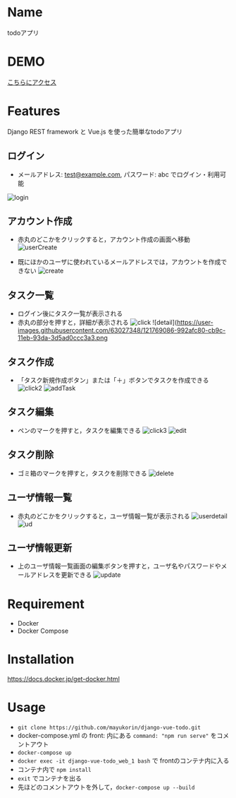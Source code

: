# Name

todoアプリ

# DEMO

[こちらにアクセス](https://todo-django-vue2.herokuapp.com/login)

# Features

Django REST framework と Vue.js を使った簡単なtodoアプリ

## ログイン

- メールアドレス: test@example.com,
  パスワード: abc でログイン・利用可能

![login](https://user-images.githubusercontent.com/63027348/121768823-4bfa5b00-cb9b-11eb-9fef-e52d633cf5de.png)

## アカウント作成

- 赤丸のどこかをクリックすると，アカウント作成の画面へ移動
![userCreate](https://user-images.githubusercontent.com/63027348/121768994-23269580-cb9c-11eb-9150-b8e216431def.png)

- 既にほかのユーザに使われているメールアドレスでは，アカウントを作成できない
![create](https://user-images.githubusercontent.com/63027348/121768913-ca56fd00-cb9b-11eb-87df-d3d580f81730.png)

## タスク一覧

- ログイン後にタスク一覧が表示される
- 赤丸の部分を押すと，詳細が表示される
![click](https://user-images.githubusercontent.com/63027348/121769058-6da81200-cb9c-11eb-90a6-86c8bd89fe72.png)
![detail](https://user-images.githubusercontent.com/63027348/121769086-992afc80-cb9c-11eb-93da-3d5ad0ccc3a3.png

## タスク作成

- 「タスク新規作成ボタン」または「＋」ボタンでタスクを作成できる
![click2](https://user-images.githubusercontent.com/63027348/121769128-d5f6f380-cb9c-11eb-86d0-839f9f8a7036.png)
![addTask](https://user-images.githubusercontent.com/63027348/121769168-0f2f6380-cb9d-11eb-831d-3d46b6a2eb76.png)

## タスク編集

- ペンのマークを押すと，タスクを編集できる
![click3](https://user-images.githubusercontent.com/63027348/121769192-31c17c80-cb9d-11eb-81d8-069c6353e9ff.png)
![edit](https://user-images.githubusercontent.com/63027348/121769217-5158a500-cb9d-11eb-89f2-6712971d3489.png)

## タスク削除

- ゴミ箱のマークを押すと，タスクを削除できる
![delete](https://user-images.githubusercontent.com/63027348/121769264-8d8c0580-cb9d-11eb-924f-eb48345dfc22.png)

## ユーザ情報一覧

- 赤丸のどこかをクリックすると，ユーザ情報一覧が表示される
![userdetail](https://user-images.githubusercontent.com/63027348/121769293-bc09e080-cb9d-11eb-93a7-b024ab9ee731.png)
![ud](https://user-images.githubusercontent.com/63027348/121769318-dba10900-cb9d-11eb-9d84-7a4df9104b74.png)

## ユーザ情報更新
- 上のユーザ情報一覧画面の編集ボタンを押すと，ユーザ名やパスワードやメールアドレスを更新できる
![update](https://user-images.githubusercontent.com/63027348/121769350-21f66800-cb9e-11eb-9898-72122fe75139.png)


# Requirement

- Docker
- Docker Compose

# Installation

https://docs.docker.jp/get-docker.html

# Usage

- `git clone https://github.com/mayukorin/django-vue-todo.git`
- docker-compose.yml の front: 内にある `command: "npm run serve"` をコメントアウト
- `docker-compose up`
- `docker exec -it django-vue-todo_web_1 bash` で frontのコンテナ内に入る
- コンテナ内で `npm install`
- `exit` でコンテナを出る
- 先ほどのコメントアウトを外して，`docker-compose up --build`


